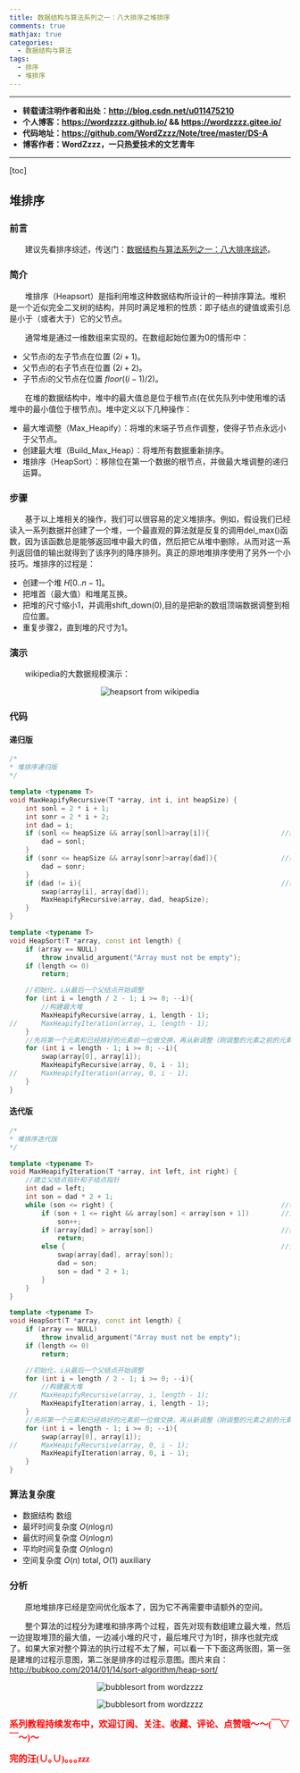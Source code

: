 ```yaml
---
title: 数据结构与算法系列之一：八大排序之堆排序
comments: true
mathjax: true
categories:
  - 数据结构与算法
tags:
  - 排序
  - 堆排序
---
```


----------

- **转载请注明作者和出处：http://blog.csdn.net/u011475210**
- **个人博客：https://wordzzzz.github.io/ && https://wordzzzz.gitee.io/**
- **代码地址：https://github.com/WordZzzz/Note/tree/master/DS-A**
- **博客作者：WordZzzz，一只热爱技术的文艺青年**

----------

[toc]

## 堆排序

### 前言

&emsp;&emsp;建议先看排序综述，传送门：[数据结构与算法系列之一：八大排序综述](http://blog.csdn.net/u011475210/article/details/79014021)。

### 简介

&emsp;&emsp;堆排序（Heapsort）是指利用堆这种数据结构所设计的一种排序算法。堆积是一个近似完全二叉树的结构，并同时满足堆积的性质：即子结点的键值或索引总是小于（或者大于）它的父节点。

&emsp;&emsp;通常堆是通过一维数组来实现的。在数组起始位置为0的情形中：

- 父节点i的左子节点在位置 ${\displaystyle (2i+1)}$。
- 父节点i的右子节点在位置 ${\displaystyle (2i+2)}$。
- 子节点i的父节点在位置 ${\displaystyle floor((i-1)/2)}$。

&emsp;&emsp;在堆的数据结构中，堆中的最大值总是位于根节点(在优先队列中使用堆的话堆中的最小值位于根节点)。堆中定义以下几种操作：

- 最大堆调整（Max_Heapify）：将堆的末端子节点作调整，使得子节点永远小于父节点。
- 创建最大堆（Build_Max_Heap）：将堆所有数据重新排序。
- 堆排序（HeapSort）：移除位在第一个数据的根节点，并做最大堆调整的递归运算。

### 步骤

&emsp;&emsp;基于以上堆相关的操作，我们可以很容易的定义堆排序。例如，假设我们已经读入一系列数据并创建了一个堆，一个最直观的算法就是反复的调用del_max()函数，因为该函数总是能够返回堆中最大的值，然后把它从堆中删除，从而对这一系列返回值的输出就得到了该序列的降序排列。真正的原地堆排序使用了另外一个小技巧。堆排序的过程是：

- 创建一个堆 ${\displaystyle H[0..n-1]}$。
- 把堆首（最大值）和堆尾互换。
- 把堆的尺寸缩小1，并调用shift_down(0),目的是把新的数组顶端数据调整到相应位置。
- 重复步骤2，直到堆的尺寸为1。

### 演示

&emsp;&emsp;wikipedia的大数据规模演示：

<p></p>
<div align=center><img src="http://img.blog.csdn.net/20180108145757178?watermark/2/text/aHR0cDovL2Jsb2cuY3Nkbi5uZXQvdTAxMTQ3NTIxMA==/font/5a6L5L2T/fontsize/400/fill/I0JBQkFCMA==/dissolve/70/gravity/SouthEast" alt="heapsort from wikipedia"/></div>
<p></p>

### 代码

#### 递归版

```cpp
/*
* 堆排序递归版
*/

template <typename T>
void MaxHeapifyRecursive(T *array, int i, int heapSize) {
	int sonl = 2 * i + 1;
	int sonr = 2 * i + 2;
	int dad = i;
	if (sonl <= heapSize && array[sonl]>array[i]){					//如果左子结点大于父结点，则父结点指向子结点
		dad = sonl;
	}
	if (sonr <= heapSize && array[sonr]>array[dad]){				//如果右子结点大于父结点，则父结点指向子结点
		dad = sonr;
	}
	if (dad != i){													//如果dad != i则说明父结点不是最大值，交换后递归执行MaxHeapifyRecursive
		swap(array[i], array[dad]);
		MaxHeapifyRecursive(array, dad, heapSize);
	}
}

template <typename T>
void HeapSort(T *array, const int length) {
	if (array == NULL)
		throw invalid_argument("Array must not be empty");
	if (length <= 0)
		return;

	//初始化，i从最后一个父结点开始调整
	for (int i = length / 2 - 1; i >= 0; --i){
		//构建最大堆 
		MaxHeapifyRecursive(array, i, length - 1);
//		MaxHeapifyIteration(array, i, length - 1);
	}
	//先将第一个元素和已经排好的元素前一位做交换，再从新调整（刚调整的元素之前的元素），直到排序完毕
	for (int i = length - 1; i >= 0; --i){
		swap(array[0], array[i]);
		MaxHeapifyRecursive(array, 0, i - 1);
//		MaxHeapifyIteration(array, 0, i - 1);
	}
}
```

#### 迭代版

```cpp
/*
* 堆排序迭代版
*/

template <typename T>
void MaxHeapifyIteration(T *array, int left, int right) {
	//建立父结点指针和子结点指针
	int dad = left;
	int son = dad * 2 + 1;
	while (son <= right) {											//若子结点指针在范围内才做比较
		if (son + 1 <= right && array[son] < array[son + 1])		//先比较两个子结点的大小，选择最大的
			son++;
		if (array[dad] > array[son])								//如果父结点大于子结点代表调整完毕，直接跳出循环
			return;
		else {														//否则交换父子内容在继续子结点和孙结点的比较
			swap(array[dad], array[son]);
			dad = son;
			son = dad * 2 + 1;
		}
	}
}

template <typename T>
void HeapSort(T *array, const int length) {
	if (array == NULL)
		throw invalid_argument("Array must not be empty");
	if (length <= 0)
		return;

	//初始化，i从最后一个父结点开始调整
	for (int i = length / 2 - 1; i >= 0; --i){
		//构建最大堆 
//		MaxHeapifyRecursive(array, i, length - 1);
		MaxHeapifyIteration(array, i, length - 1);
	}
	//先将第一个元素和已经排好的元素前一位做交换，再从新调整（刚调整的元素之前的元素），直到排序完毕
	for (int i = length - 1; i >= 0; --i){
		swap(array[0], array[i]);
//		MaxHeapifyRecursive(array, 0, i - 1);
		MaxHeapifyIteration(array, 0, i - 1);
	}
}
```

### 算法复杂度

- 数据结构	数组
- 最坏时间复杂度	${\displaystyle O(n\log n)}$
- 最优时间复杂度	${\displaystyle O(n\log n)}$
- 平均时间复杂度	${\displaystyle O(n\log n)}$ 
- 空间复杂度	${\displaystyle O(n)}$ total, ${\displaystyle O(1)}$ auxiliary

### 分析

&emsp;&emsp;原地堆排序已经是空间优化版本了，因为它不再需要申请额外的空间。

&emsp;&emsp;整个算法的过程分为建堆和排序两个过程，首先对现有数组建立最大堆，然后一边提取堆顶的最大值，一边减小堆的尺寸，最后堆尺寸为1时，排序也就完成了。如果大家对整个算法的执行过程不太了解，可以看一下下面这两张图，第一张是建堆的过程示意图，第二张是排序的过程示意图。图片来自：http://bubkoo.com/2014/01/14/sort-algorithm/heap-sort/

<p></p>
<div align=center><img src="http://img.blog.csdn.net/20180108145915265?watermark/2/text/aHR0cDovL2Jsb2cuY3Nkbi5uZXQvdTAxMTQ3NTIxMA==/font/5a6L5L2T/fontsize/400/fill/I0JBQkFCMA==/dissolve/70/gravity/SouthEast" alt="bubblesort from wordzzzz"/></div>
<p></p>

<p></p>
<div align=center><img src="http://img.blog.csdn.net/20180108145935165?watermark/2/text/aHR0cDovL2Jsb2cuY3Nkbi5uZXQvdTAxMTQ3NTIxMA==/font/5a6L5L2T/fontsize/400/fill/I0JBQkFCMA==/dissolve/70/gravity/SouthEast" alt="bubblesort from wordzzzz"/></div>
<p></p>

**<font color="red" size=3 face="仿宋">系列教程持续发布中，欢迎订阅、关注、收藏、评论、点赞哦～～(￣▽￣～)～</font>**

**<font color="red" size=3 face="仿宋">完的汪(∪｡∪)｡｡｡zzz</font>**